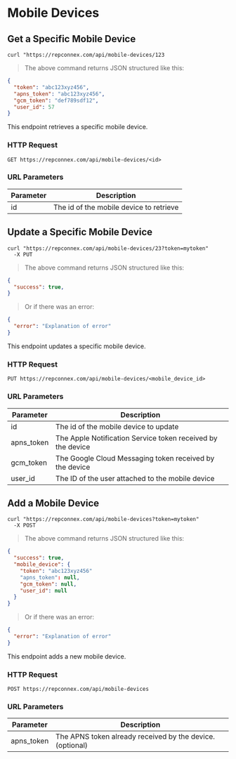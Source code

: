 # Mobile Devices

## Get a Specific Mobile Device

```shell
curl "https://repconnex.com/api/mobile-devices/123
```

> The above command returns JSON structured like this:

```json
{
  "token": "abc123xyz456",
  "apns_token": "abc123xyz456",
  "gcm_token": "def789sdf12",
  "user_id": 57
}
```

This endpoint retrieves a specific mobile device.

### HTTP Request

`GET https://repconnex.com/api/mobile-devices/<id>`

### URL Parameters

Parameter | Description
--------- | -----------
id | The id of the mobile device to retrieve

## Update a Specific Mobile Device

```shell
curl "https://repconnex.com/api/mobile-devices/23?token=mytoken"
  -X PUT
```

> The above command returns JSON structured like this:

```json
{
  "success": true,
}
```

> Or if there was an error:

```json
{
  "error": "Explanation of error"
}
```

This endpoint updates a specific mobile device.

### HTTP Request

`PUT https://repconnex.com/api/mobile-devices/<mobile_device_id>`

### URL Parameters

Parameter | Description
--------- | -----------
id         | The id of the mobile device to update
apns_token | The Apple Notification Service token received by the device
gcm_token  | The Google Cloud Messaging token received by the device
user_id    | The ID of the user attached to the mobile device

## Add a Mobile Device

```shell
curl "https://repconnex.com/api/mobile-devices?token=mytoken"
  -X POST
```

> The above command returns JSON structured like this:

```json
{
  "success": true,
  "mobile_device": {
    "token": "abc123xyz456"
    "apns_token": null,
    "gcm_token": null,
    "user_id": null
  }  
}
```

> Or if there was an error:

```json
{
  "error": "Explanation of error"
}
```

This endpoint adds a new mobile device.

### HTTP Request

`POST https://repconnex.com/api/mobile-devices`

### URL Parameters

Parameter | Description
--------- | -----------
apns_token | The APNS token already received by the device. (optional)
